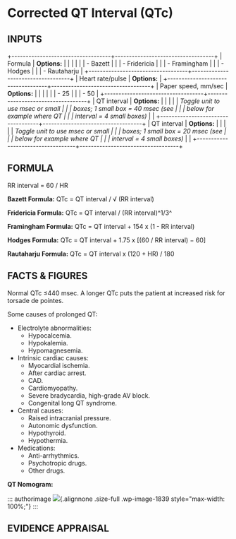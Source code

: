 # Corrected QT Interval (QTc)

## INPUTS

+-----------------------------------+-----------------------------------+
| Formula                           | **Options:**                      |
|                                   |                                   |
|                                   | -   Bazett                        |
|                                   | -   Fridericia                    |
|                                   | -   Framingham                    |
|                                   | -   Hodges                        |
|                                   | -   Rautaharju                    |
+-----------------------------------+-----------------------------------+
| Heart rate/pulse                  | **Options:**                      |
+-----------------------------------+-----------------------------------+
| Paper speed, mm/sec               | **Options:**                      |
|                                   |                                   |
|                                   | -   25                            |
|                                   | -   50                            |
+-----------------------------------+-----------------------------------+
| QT interval                       | **Options:**                      |
|                                   |                                   |
| *Toggle unit to use msec or small |                                   |
| boxes; 1 small box = 40 msec (see |                                   |
| below for example where QT        |                                   |
| interval = 4 small boxes)*        |                                   |
+-----------------------------------+-----------------------------------+
| QT interval                       | **Options:**                      |
|                                   |                                   |
| *Toggle unit to use msec or small |                                   |
| boxes; 1 small box = 20 msec (see |                                   |
| below for example where QT        |                                   |
| interval = 4 small boxes)*        |                                   |
+-----------------------------------+-----------------------------------+

## FORMULA

RR interval = 60 / HR

**Bazett Formula:** QTc = QT interval / √ (RR interval)

**Fridericia Formula:** QTc = QT interval / (RR interval)^1/3^

**Framingham Formula:** QTc = QT interval + 154 x (1 - RR interval)

**Hodges Formula:** QTc = QT interval + 1.75 x \[(60 / RR interval) −
60\]

**Rautaharju Formula:** QTc = QT interval x (120 + HR) / 180

## FACTS & FIGURES

Normal QTc ≤440 msec. A longer QTc puts the patient at increased risk
for torsade de pointes.

Some causes of prolonged QT:

-   Electrolyte abnormalities:
    -   Hypocalcemia.
    -   Hypokalemia.
    -   Hypomagnesemia.
-   Intrinsic cardiac causes:
    -   Myocardial ischemia.
    -   After cardiac arrest.
    -   CAD.
    -   Cardiomyopathy.
    -   Severe bradycardia, high-grade AV block.
    -   Congenital long QT syndrome.
-   Central causes:
    -   Raised intracranial pressure.
    -   Autonomic dysfunction.
    -   Hypothyroid.
    -   Hypothermia.
-   Medications:
    -   Anti-arrhythmics.
    -   Psychotropic drugs.
    -   Other drugs.

**QT Nomogram:**

::: authorimage
![](https://cdn-web-img.mdcalc.com/qtc.png){.alignnone .size-full
.wp-image-1839 style="max-width: 100%;"}
:::

## EVIDENCE APPRAISAL
